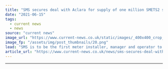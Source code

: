 ```yaml
---
title: "SMS secures deal with Aclara for supply of one million SMETS2 smart meters"
date: "2021-06-15"
tags: 
  - current news
  - news
source: "current news"
image_url: "https://www.current-news.co.uk/static/images/_400x400_crop_center-center/The-SciFlo-smart-meter-image-SMS.png"
image_fp: "/assets/img/post_thumbnails/20.png"
lead: "SMS is to be the first meter installer, manager and operator to offer Aclara’s complete portfolio of SMETS2 gas and electric smart meters to the UK utilities market."
article_url: "https://www.current-news.co.uk/news/sms-secures-deal-with-aclara-for-supply-of-one-million-smets2-smart-meters?utm_source=rss-feeds&utm_medium=rss&utm_campaign=rss"
---
```


---
